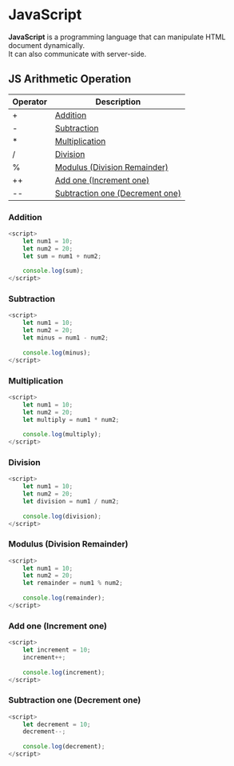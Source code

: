 # JavaScript

**JavaScript** is a programming language that can manipulate HTML document dynamically.  
It can also communicate with server-side.

## JS Arithmetic Operation

| Operator  | Description |
| ------------- | ------------- |
| +  | [Addition](#addition)  |
| -  | [Subtraction](#subtraction)  |
| *  | [Multiplication](#multiplication)  |
| /  | [Division](#division)  |
| %  | [Modulus (Division Remainder)](#modulus-division-remainder)  |
| ++  | [Add one (Increment one)](#add-one-increment-one)  |
| --  | [Subtraction one (Decrement one)](#subtraction-one-decrement-one)  |

### Addition

```javascript
<script>
    let num1 = 10;
    let num2 = 20;
    let sum = num1 + num2;
    
    console.log(sum);
</script>
```

### Subtraction

```javascript
<script>
    let num1 = 10;
    let num2 = 20;
    let minus = num1 - num2;
    
    console.log(minus);
</script>
```

### Multiplication

```javascript
<script>
    let num1 = 10;
    let num2 = 20;
    let multiply = num1 * num2;
    
    console.log(multiply);
</script>
```

### Division

```javascript
<script>
    let num1 = 10;
    let num2 = 20;
    let division = num1 / num2;
    
    console.log(division);
</script>
```

### Modulus (Division Remainder)

```javascript
<script>
    let num1 = 10;
    let num2 = 20;
    let remainder = num1 % num2;
    
    console.log(remainder);
</script>
```

### Add one (Increment one)

```javascript
<script>
    let increment = 10;
    increment++;
    
    console.log(increment);
</script>
```

### Subtraction one (Decrement one)

```javascript
<script>
    let decrement = 10;
    decrement--;
    
    console.log(decrement);
</script>
```
